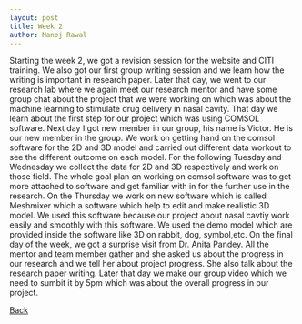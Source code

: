 ```yaml
---
layout: post
title: Week 2
author: Manoj Rawal
---
```


Starting the week 2, we got a revision session for the website and CITI training. We also got our first group writing session and we learn how the writing is important in research paper. Later that day, we went to our research lab where we again meet our research mentor and have some group chat about the project that we were working on which was about the machine learning to stimulate drug delivery in nasal cavity. That day we learn about the first step for our project which was using COMSOL software. Next day I got new member in our group, his name is Victor. He is our new member in the group. We work on getting hand on the comsol software for the 2D and 3D model and carried out different data workout to see the different outcome on each model. For the following Tuesday and Wednesday we collect the data for 2D and 3D respectively and work on those field. The whole goal plan on working on comsol software was to get more attached to software and get familiar with in for the further use in the research. On the Thursday we work on new software which is called Meshmixer which a software which help to edit and make realistic 3D model. We used this software because our project about nasal cavtiy work easily and smoothly with this software. We used the demo model which are provided inside the software like 3D on rabbit, dog, symbol,etc. On the final day of the week, we got a surprise visit from Dr. Anita Pandey. All the mentor and team member gather and she asked us about the progress in our research and we tell her about project progress. She also talk about the research paper writing. Later that day we make our group video which we need to sumbit it by 5pm which was about the overall progress in our project. 

[Back](./)
